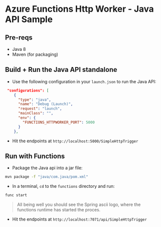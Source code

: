 # Azure Functions Http Worker - Java API Sample

## Pre-reqs
- Java 8
- Maven (for packaging)

## Build + Run the Java API standalone
- Use the following configuration in your `launch.json` to run the Java API:
```json
 "configurations": [
    {
      "type": "java",
      "name": "Debug (Launch)",
      "request": "launch",
      "mainClass": "",
      "env": {
        "FUNCTIONS_HTTPWORKER_PORT": 5000
      }
    },
```
- Hit the endpoints at `http://localhost:5000/SimpleHttpTrigger` 

## Run with Functions
- Package the Java api into a jar file:
```bash
mvn package -f "java/com.java/pom.xml"
```
- In a terminal, `cd` to the `functions` directory and run:
```bash
func start
```
> All being well you should see the Spring ascii logo, where the functions runtime has started the proces.

- Hit the endpoints at `http://localhost:7071/api/SimpleHttpTrigger`

